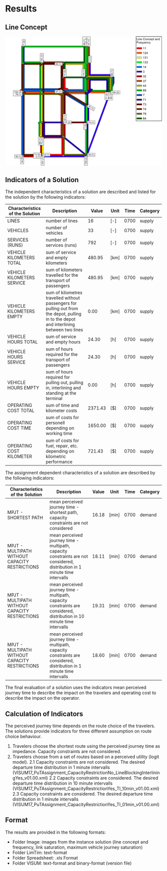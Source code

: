 # Results

## Line Concept
![line_concept](Image/Line_Concept.jpg)

## Indicators of a Solution
The independent characteristics of a solution are described and listed for the solution by the following indicators:

| Characteristics of the Solution						| Description																																	| Value	| Unit 	| Time 	| Category	|
| --- 													| --- 																																			| ---	| ---	| ---	| ---		|
| LINES													| number of lines																																| 16	| [-]	| 0700	| supply	|
| VEHICLES												| number of vehicles																															| 33	| [-]	| 0700	| supply	|
| SERVICES (RUNS)										| number of services (runs)																														| 792	| [-]	| 0700	| supply	|
| VEHICLE KILOMETERS TOTAL								| sum of service and empty kilometers																											| 480.95	| [km]	| 0700	| supply	|
| VEHICLE KILOMETERS SERVICE							| sum of kilometers travelled for the transport of passengers																					| 480.95	| [km]	| 0700	| supply	|
| VEHICLE KILOMETERS EMPTY								| sum of kilometres travelled without passengers for pulling out from the depot, pulling in to the depot and interlining between two lines		| 0.00	| [km]	| 0700	| supply	|
| VEHICLE HOURS TOTAL									| sum of service and empty hours																												| 24.30	| [h]	| 0700	| supply	|
| VEHICLE HOURS SERVICE									| sum of hours required for the transport of passengers																							| 24.30	| [h]	| 0700	| supply	|
| VEHICLE HOURS EMPTY									| sum of hours required for pulling out, pulling in, interlining and standing at the terminal													| 0.00	| [h]	| 0700	| supply	|
| OPERATING COST TOTAL									| sum of time and kilometer costs																												| 2371.43	| [$]	| 0700	| supply	|
| OPERATING COST TIME									| sum of costs for personell depending on working time																							| 1650.00	| [$]	| 0700	| supply	|
| OPERATING COST KILOMETER								| sum of costs for fuel, repair, etc. depending on kilometric performance																		| 721.43	| [$]	| 0700	| supply	|

The assignment dependent characteristics of a solution are described by the following indicators:

| Characteristics of the Solution						| Description																																	| Value	| Unit 	| Time 	| Category	|
| --- 													| --- 																																			| ---	| ---	| ---	| ---		|
| MPJT - SHORTEST PATH 									| mean perceived journey time - shortest path, capacity constraints are not considered 															| 16.18	| [min]	| 0700	| demand	|
| MPJT - MULTIPATH WITHOUT CAPACITY RESTRICTIONS		| mean perceived journey time - multipath, capacity constraints are not considered, distribution in 1 minute time intervalls 					| 18.11	| [min]	| 0700	| demand	|
| MPJT - MULTIPATH WITHOUT CAPACITY RESTRICTIONS		| mean perceived journey time - multipath, capacity constraints are considered, distribution in 10 minute time intervalls						| 19.31	| [min]	| 0700	| demand	|
| MPJT - MULTIPATH WITHOUT CAPACITY RESTRICTIONS		| mean perceived journey time - multipath, capacity constraints are considered, distribution in 1 minute time intervalls						| 18.60	| [min]	| 0700	| demand	|

The final evaluation of a solution uses the indicators mean perceived journey time to describe the impact on the travelers and operating cost to describe the impact on the operator.

## Calculation of Indicators
The perceived journey time depends on the route choice of the travelers. The solutions provide indicators for three different assumption on route choice behaviour. 
1.	Travelers choose the shortest route using the perceived journey time as impedance. Capacity constraints are not considered.
2.	Travelers choose from a set of routes based on a perceived utility (logit model). 
2.1	Capacity constraints are not considered. The desired departure time distribution in 1 minute intervalls (VISUM17_PuTAssignment_CapacityRestrictionNo_LineBlockingInterliningYes_v01.00.xml)
2.2	Capacity constraints are considered. The desired departure time distribution in 10 minute intervalls (VISUM17_PuTAssignment_CapacityRestrictionYes_TI_10min_v01.00.xml)
2.3	Capacity constraints are considered. The desired departure time distribution in 1 minute intervalls (VISUM17_PuTAssignment_CapacityRestrictionYes_TI_01min_v01.00.xml)

## Format
The  results are provided in the following formats:
-	Folder Image:	images from the instance solution (line concept and frequency, link saturation, maximum vehicle journey saturation)
-	Folder LimTim:  text-format 
-	Folder Spreadsheet: .xls Format
-	Folder VISUM:  text-format and binary-format (version file)
